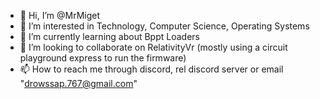 - 👋 Hi, I’m @MrMiget
- 👀 I’m interested in Technology, Computer Science, Operating Systems
- 🌱 I’m currently learning about Bppt Loaders
- 💞️ I’m looking to collaborate on RelativityVr (mostly using a circuit playground express to run the firmware)
- 📫 How to reach me through discord, rel discord server or email "drowssap.767@gmail.com"

<!---
MrMiget/MrMiget is a ✨ special ✨ repository because its `README.md` (this file) appears on your GitHub profile.
You can click the Preview link to take a look at your changes.
--->
